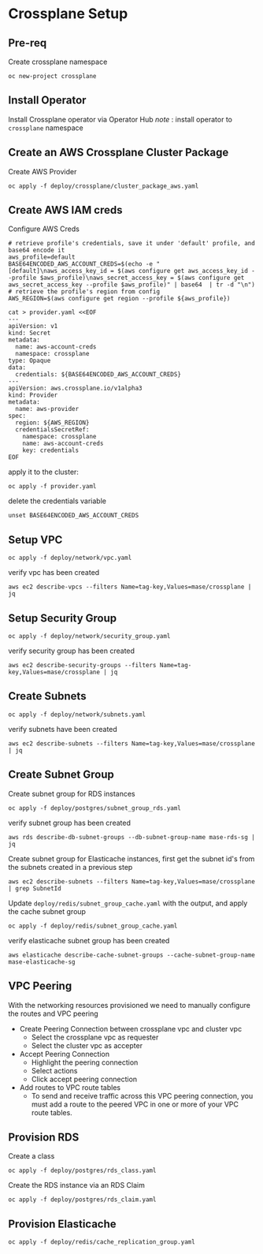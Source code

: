 # Crossplane Setup 

## Pre-req
Create crossplane namespace
```
oc new-project crossplane
```

## Install Operator 
Install Crossplane operator via Operator Hub
_note_ : install operator to `crossplane` namespace

## Create an AWS Crossplane Cluster Package
Create AWS Provider 
```
oc apply -f deploy/crossplane/cluster_package_aws.yaml
```

## Create AWS IAM creds
Configure AWS Creds
```
# retrieve profile's credentials, save it under 'default' profile, and base64 encode it
aws_profile=default
BASE64ENCODED_AWS_ACCOUNT_CREDS=$(echo -e "[default]\naws_access_key_id = $(aws configure get aws_access_key_id --profile $aws_profile)\naws_secret_access_key = $(aws configure get aws_secret_access_key --profile $aws_profile)" | base64  | tr -d "\n")
# retrieve the profile's region from config
AWS_REGION=$(aws configure get region --profile ${aws_profile})
```
```
cat > provider.yaml <<EOF
---
apiVersion: v1
kind: Secret
metadata:
  name: aws-account-creds
  namespace: crossplane
type: Opaque
data:
  credentials: ${BASE64ENCODED_AWS_ACCOUNT_CREDS}
---
apiVersion: aws.crossplane.io/v1alpha3
kind: Provider
metadata:
  name: aws-provider
spec:
  region: ${AWS_REGION}
  credentialsSecretRef:
    namespace: crossplane
    name: aws-account-creds
    key: credentials
EOF
```

apply it to the cluster:
```
oc apply -f provider.yaml
```

delete the credentials variable
```
unset BASE64ENCODED_AWS_ACCOUNT_CREDS
```

## Setup VPC
```
oc apply -f deploy/network/vpc.yaml
```
verify vpc has been created 
```
aws ec2 describe-vpcs --filters Name=tag-key,Values=mase/crossplane | jq
```

## Setup Security Group
```
oc apply -f deploy/network/security_group.yaml
```
verify security group has been created
```
aws ec2 describe-security-groups --filters Name=tag-key,Values=mase/crossplane | jq
```

## Create Subnets
```
oc apply -f deploy/network/subnets.yaml
```
verify subnets have been created
```
aws ec2 describe-subnets --filters Name=tag-key,Values=mase/crossplane | jq
```

## Create Subnet Group
Create subnet group for RDS instances
```
oc apply -f deploy/postgres/subnet_group_rds.yaml
```

verify subnet group has been created
```
aws rds describe-db-subnet-groups --db-subnet-group-name mase-rds-sg | jq
```

Create subnet group for Elasticache instances, first get the subnet id's from the subnets created in a previous step
```
aws ec2 describe-subnets --filters Name=tag-key,Values=mase/crossplane | grep SubnetId 
```

Update `deploy/redis/subnet_group_cache.yaml` with the output, and apply the cache subnet group
```
oc apply -f deploy/redis/subnet_group_cache.yaml
```

verify elasticache subnet group has been created
```
aws elasticache describe-cache-subnet-groups --cache-subnet-group-name mase-elasticache-sg
```

## VPC Peering
With the networking resources provisioned we need to manually configure the routes and VPC peering
- Create Peering Connection between crossplane vpc and cluster vpc
  - Select the crossplane vpc as requester
  - Select the cluster vpc as accepter
- Accept Peering Connection
  - Highlight the peering connection
  - Select actions
  - Click accept peering connection
- Add routes to VPC route tables 
  - To send and receive traffic across this VPC peering connection, you must add a route to the peered VPC in one or more of your VPC route tables.

## Provision RDS
Create a class
```
oc apply -f deploy/postgres/rds_class.yaml
```
Create the RDS instance via an RDS Claim
```
oc apply -f deploy/postgres/rds_claim.yaml
```

## Provision Elasticache
```
oc apply -f deploy/redis/cache_replication_group.yaml
```

